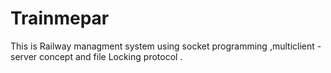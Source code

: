 # Trainmepar
This is Railway managment system using socket programming ,multiclient -server concept and file  Locking protocol .
